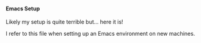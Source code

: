 #### Emacs Setup
Likely my setup is quite terrible but... here it is!

I refer to this file when setting up an Emacs environment on new machines.